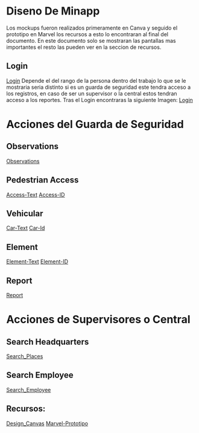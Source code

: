 # Diseno De Minapp
Los mockups fueron realizados primeramente en Canva y seguido el prototipo en Marvel los recursos a esto lo encontraran al final del documento. En este documento solo se mostraran las pantallas mas importantes el resto las pueden ver en la seccion de recursos. 

## Login
[Login](../Img/Login.png)
Depende el del rango de la persona dentro del trabajo lo que se le mostraria seria distinto si es un guarda de seguridad este tendra acceso a los registros, en caso de ser un supervisor o la central estos tendran acceso a los reportes.
Tras el Login encontraras la siguiente Imagen:
[Login](../Img/Home_Screen.png)
# Acciones del Guarda de Seguridad

  ## Observations
  [Observations](../Img/Observations.png)
  ## Pedestrian Access
  [Access-Text](../Img/Access_Text.png)
  [Access-ID](../Img/Access_Id.png)
  ## Vehicular
  [Car-Text](../Img/Car_Text.png)
  [Car-Id](../Img/Car_Id.png)
  ## Element
  [Element-Text](../Img/Elem_Text.png)
  [Element-ID](../Img/Elem_Id.png)
  ## Report
  [Report](../Img/Report.png)

# Acciones de Supervisores o Central
  ## Search Headquarters
  [Search_Places](../Img/Search_Place.png)
  ## Search Employee
  [Search_Employee](../Img/Search_employee.png)

## Recursos:

[Design_Canvas](https://www.canva.com/design/DAGDz1qTpTM/9IeqHv_WUc76YYqTC1fo3A/view?mode=prototype)
[Marvel-Prototipo](https://marvelapp.com/prototype/10caei9h)